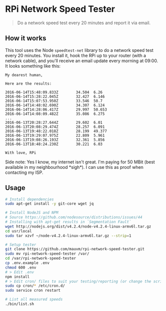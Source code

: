 # RPi Network Speed Tester

> Do a network speed test every 20 minutes and report it via email.

## How it works

This tool uses the Node `speedtest-net` library to do a network speed test every 20 minutes.
You install it, hook the RPi up to your router (with a network cable), and you'll receive an email update every morning at 09:00.
It looks something like this:

```
My dearest human,

Here are the results:

2016-06-14T15:48:09.833Z        34.504  6.26
2016-06-14T15:28:22.045Z        32.427  6.146
2016-06-14T15:07:53.950Z        33.546  50.7
2016-06-14T14:48:02.690Z        34.307  6.124
2016-06-14T14:28:06.417Z        29.997  50.653
2016-06-14T14:08:09.482Z        35.086  6.275
...
2016-06-13T20:28:27.644Z        29.602  6.01
2016-06-13T20:08:29.474Z        28.257  6.091
2016-06-13T19:48:22.018Z        28.199  49.377
2016-06-13T19:29:07.975Z        22.809  5.961
2016-06-13T19:08:26.193Z        32.361  5.856
2016-06-13T18:48:24.230Z        30.221  6.03

With love, RPi
```

Side note: Yes I know, my internet isn't great.
I'm paying for 50 MBit (best available in my neighbourhood \*sigh\*).
I can use this as proof when contacting my ISP.

## Usage

```bash
# Install dependencies
sudo apt-get install -y git-core wget jq

# Install NodeJS and NPM
# Source https://github.com/nodesource/distributions/issues/44
# Installing with apt-get results in `Segmentation Fault`
wget http://nodejs.org/dist/v4.2.4/node-v4.2.4-linux-armv6l.tar.gz
cd usr/local
sudo tar xzvf ~/node-v4.2.4-linux-armv6l.tar.gz --strip=1

# Setup tester
git clone https://github.com/mauvm/rpi-network-speed-tester.git
sudo mv rpi-network-speed-tester /var/
cd /var/rpi-network-speed-tester
cp .env.example .env
chmod 600 .env
# > Edit .env
npm install
# > Edit cron/ files to suit your testing/reporting (or change the script paths)
sudo cp cron/* /etc/cron.d/
sudo service cron restart

# List all measured speeds
./bin/list.sh
```
